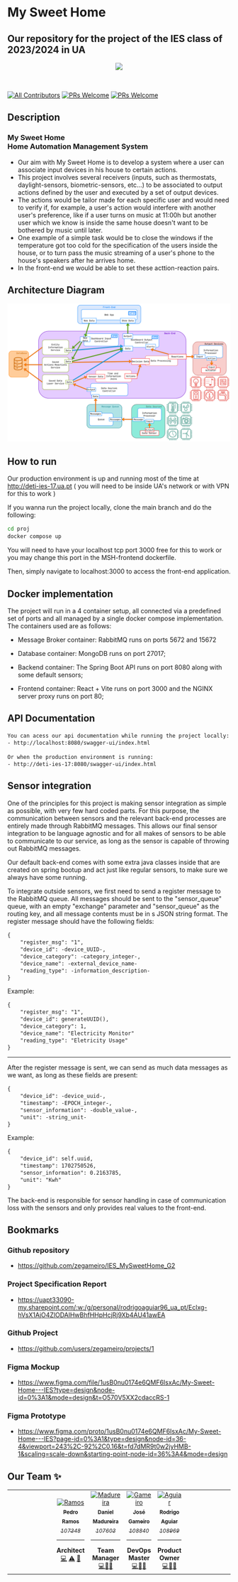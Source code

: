 # My Sweet Home
## Our repository for the project of the IES class of 2023/2024 in UA

<p align="center">
    <img src="https://i.imgur.com/y7WgwFp.jpg" height="300px">
</p>


&nbsp;

[![All Contributors](https://img.shields.io/badge/Contributors-4-brightgreen.svg?style=for-the-badge)](#contributors-)
[![PRs Welcome](https://img.shields.io/badge/Open%20Issues-8-orange.svg?style=for-the-badge)](http://makeapullrequest.com)
[![PRs Welcome](https://img.shields.io/badge/Closed%20Issues-57-blue.svg?style=for-the-badge)](http://makeapullrequest.com)

## Description
### My Sweet Home <br> Home Automation Management System
 - Our aim with My Sweet Home is to develop a system where a user can associate input devices in his house to certain actions.
 - This project involves several receivers (inputs, such as thermostats, daylight-sensors, biometric-sensors, etc...) to be associated to output actions defined by the user and executed by a set of output devices.
 - The actions would be tailor made for each specific user and would need to verify if, for example, a user's action would interfere with another user's preference, like if a user turns on music at 11:00h but another user which we know is inside the same house doesn't want to be bothered by music until later.
 - One example of a simple task would be to close the windows if the temperature got too cold for the specification of the users inside the house, or to turn pass the music streaming of a user's phone to the house's speakers after he arrives home.
 - In the front-end we would be able to set these acttion-reaction pairs.

## Architecture Diagram

<img src = "reports/Report_Diagrams/architecture_diagram.png">

## How to run

Our production environment is up and running most of the time at http://deti-ies-17.ua.pt ( you will need to be inside UA's network or with VPN for this to work )

If you wanna run the project locally, clone the main branch and do the following:

```bash
cd proj
docker compose up
```
You will need to have your localhost tcp port 3000 free for this to work or you may change this port in the MSH-frontend dockerfile.

Then, simply navigate to localhost:3000 to access the front-end application.

## Docker implementation
The project will run in a 4 container setup, all connected via a predefined set of ports and all managed by a single docker compose implementation.
The containers used are as follows:

- Message Broker container: RabbitMQ runs on ports 5672 and 15672

- Database container: MongoDB runs on port 27017;

- Backend container: The Spring Boot API runs on port 8080 along with some default sensors;

- Frontend container: React + Vite runs on port 3000 and the NGINX server proxy runs on port 80;

## API Documentation
    You can acess our api documentation while running the project locally:
    - http://localhost:8080/swagger-ui/index.html

    Or when the production environment is running:
    - http://deti-ies-17:8080/swagger-ui/index.html

## Sensor integration
One of the principles for this project is making sensor integration as simple as possible, with very few hard coded parts.
For this purpose, the communication between sensors and the relevant back-end processes are entirely made through RabbitMQ messages.
This allows our final sensor integration to be language agnostic and for all makes of sensors to be able to communicate to our service, as long as the sensor is capable of throwing out RabbitMQ messages.

Our default back-end comes with some extra java classes inside that are created on spring bootup and act just
like regular sensors, to make sure we always have some running.

To integrate outside sensors, we first need to send a register message to the RabbitMQ queue.
All messages should be sent to the "sensor_queue" queue, with an empty "exchange" parameter and "sensor_queue" as the routing key, and all message contents must be in s JSON string format.
The register message should have the following fields:
```
{
    "register_msg": "1",
    "device_id": -device_UUID-, 
    "device_category": -category_integer-, 
    "device_name": -external_device_name-
    "reading_type": -information_description-
}
```
Example:
```
{
    "register_msg": "1",
    "device_id": generateUUID(), 
    "device_category": 1, 
    "device_name": "Electricity Monitor"
    "reading_type": "Eletricity Usage"
}
```
---
After the register message is sent, we can send as much data messages as we want, as long as these fields are present:
```
{
    "device_id": -device_uuid-, 
    "timestamp": -EPOCH_integer-, 
    "sensor_information": -double_value-, 
    "unit": -string_unit-
}
```
Example:
```
{
    "device_id": self.uuid, 
    "timestamp": 1702750526, 
    "sensor_information": 0.2163785, 
    "unit": "Kwh"
}
```

The back-end is responsible for sensor handling in case of communication loss with the sensors and only provides real values to the front-end. 

## Bookmarks

### Github repository
- https://github.com/zegameiro/IES_MySweetHome_G2
### Project Specification Report
- https://uapt33090-my.sharepoint.com/:w:/g/personal/rodrigoaguiar96_ua_pt/Eclxg-hVsX1AjO4ZlODAlHwBhfHHpHcjRj9Xb4AU41awEA
### Github Project
- https://github.com/users/zegameiro/projects/1

### Figma Mockup
- https://www.figma.com/file/1usB0nu0174e6QMF6IsxAc/My-Sweet-Home---IES?type=design&node-id=0%3A1&mode=design&t=O570V5XX2cdaccRS-1
### Figma Prototype
- https://www.figma.com/proto/1usB0nu0174e6QMF6IsxAc/My-Sweet-Home---IES?page-id=0%3A1&type=design&node-id=36-4&viewport=243%2C-92%2C0.16&t=fd7dMR9t0w2jyHMB-1&scaling=scale-down&starting-point-node-id=36%3A4&mode=design


## Our Team ✨

<!-- ALL-CONTRIBUTORS-LIST:START -->
<!-- prettier-ignore-start -->
<!-- markdownlint-disable -->
<table>
  <tr>

<td align="center" width="150px;"></td>
<td align="center"><a href="https://github.com/P-Ramos16"><img src="https://avatars0.githubusercontent.com/P-Ramos16?v=3" width="150px;" alt="Ramos"/><br /><sub><b>Pedro Ramos</b><br><i>107348</i></sub></a><hr><b>Architect</b><br><a href="https://github.com/P-Ramos16" title="Code">💻</a> <a href="https://github.com/codesandbox/codesandbox-client/commits?author=CompuIves" title="Tests">⚠️</a> <a href="#tool-CompuIves" title="Tools">🔧</a></td>
    <td align="center"><a href="https://github.com/Dan1m4D"><img src="https://avatars0.githubusercontent.com/Dan1m4D?v=3" width="150px;" alt="Madureira"/><br /><sub><b>Daniel Madureira</b><br><i>107603</i></sub></a><hr><b>Team Manager</b><br><a href="https://github.com/Dan1m4D" title="Code">💻</a><a href="#design-CompuIves" title="Design">🎨</a><a href="#tool-CompuIves" title="Tools">🔧</a></td>
    <td align="center"><a href="https://github.com/zegameiro"><img src="https://avatars0.githubusercontent.com/zegameiro?v=3" width="150px;" alt="Gameiro"/><br /><sub><b>José Gameiro</b><br><i>108840</i></sub></a><hr><b>DevOps Master</b><br><a href="https://github.com/zegameiro" title="Code">💻</a><a href="#blog-CompuIves" title="Blogposts">📝</a><a href="#tool-CompuIves" title="Tools">🔧</a></td>
    <td align="center"><a href="https://github.com/FiNeX96"><img src="https://avatars0.githubusercontent.com/FiNeX96?v=3" width="150px;" alt="Aguiar"/><br /><sub><b>Rodrigo Aguiar</b><br><i>108969</i></sub></a><hr><b>Product Owner</b><br><a href="https://github.com/FiNeX96" title="Code">💻</a><a href="#tool-MergeMaestro" title="Tools">🔀</a><a href="#tool-CompuIves" title="Tools">🔧</a></td>
<td align="center" width="150px;"></td>
</tr>
</table>

<!-- markdownlint-enable -->
<!-- prettier-ignore-end -->

<!-- ALL-CONTRIBUTORS-LIST:END -->
